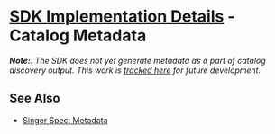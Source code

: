 # [SDK Implementation Details](/.README.md) - Catalog Metadata

_**Note:**: The SDK does not yet generate metadata as a part of catalog discovery output.
This work is [tracked here](https://gitlab.com/meltano/singer-sdk/-/issues/91) for future
development._

## See Also

- [Singer Spec: Metadata](https://meltano.com/docs/singer-spec.html#metadata)
